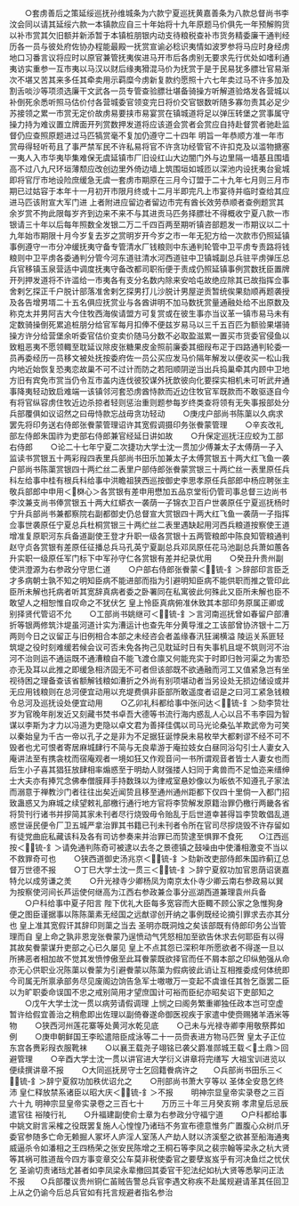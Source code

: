 <!-- { "loadSidebar": true } -->
　　○套虏善后之策延绥巡抚孙维城条为六款宁夏巡抚黄嘉善条为八款总督尚书李汶会同以请其延绥六款一本镇款应自三十年始将十九年原题马价俱先一年预解购货以补市赏其欠旧额并新添暂于本镇桩朋银内动支待粮税查补市货务精委廉干通判经历各一员与彼处府佐协办程能最殿一抚赏宣谕必稔识夷情如波罗参将马应时身经虏地口习番言议将应时以原官兼管抚夷俟进马开市后各虏别无要求先行优处如嗜利通夷访实重参一互市夷以马汉以财后缘夷猾混马价为抚赏于是于民易犹多膘壮官易渐次不堪又苦其来多任其牵卖用示羁糜今虏新复款约愿照十六七年卖过马不许多加及割舌啖沙等项须选廉干文武各一员专管查验膘壮堪备骑操方听解道验烙发各营城以补倒死余悉听照马估价付各营城委官领变完日将价交官银数听随多寡勿责其必足少苏接领之累一市赏无定价故虏易要挟市易宴赏在镇城道将足以弹压转堡之赏事属守操力持为难议置立牌面开列赏数押发道将应该道会赏者会赏应自持赴督赏者驰赴监督仍应查照原题进过马匹犒赏毫不复加仍遵守二十四年  明旨一年恭顺方准一年市赏毋得轻听苟且了事严禁军民不许私易将官不许贪功经管官不许扣克及以滥物搪塞一夷人入市华夷毕集难保无虞延镇市厂旧设红山大边闇门外与边里隔一墙基且围墙高不过八九尺环垣薄颓应改创边里外倚边墙上筑围垣如城匝以深池内设抚夷台瓮城即将官厅市地设险庶缓急无虞一套虏市期原在三月今订盟于二十九年七月则三月市期已过姑容于本年十一月初开市限月终或十二月半即完凡上市宴待并临时查给其应进马匹该附宣大军门进  上者附进应留边者留边市完有酋长效劳恭顺者查例题赏其余岁赏不拘此限每岁齐到边来不来不与其进贡马匹务择膘壮不得概收宁夏八款一市银请三十年以后每年照数全发银二万二千四百两至期听镇咨部题发一市期议以二十九年始市期限十月今岁复去岁之赏明岁开今岁之市一年无犯方给一次款市仍照延镇事例遵守一市分冲缓抚夷守备专管清水厂钱粮则中东通判轮管中卫平虏专责路将钱粮则中卫平虏各委通判分管今河东道驻清水河西道驻中卫镇城副总兵驻平虏弹压总兵官移镇玉泉营适中调度抚夷守备改都司职衔便于责成仍照延镇事例赏数抚臣置牌开列押发道将不许滥给一市夷各有支分名数内除来安哈屯故绝应除其已故指挥佥事舍剌乞探正千户脱计部落准舍剌乞探男打儿沙脱计男屋逆贡暂统俟果劾顺再题袭授及各告增男壻二十五名俱应抚赏业与各酋讲明不加马数抚赏量通融处给不出原数及称克太并男阿吉大今住牧西海俟请盟方可复赏或在彼生事亦当议革一镇市易马未有定数骑操倒死累追桩朋分给官军每月扣俸不便兹岁易马以三千五百匹为额验果堪骑操方许分给营堡余听委官估价变卖价随马分数不必取盈滋累一置买市货委官侵鱼以致粗恶夷不愿领輙至耽延议除皮张糖果皮金照前廉委其细叚布疋于四路通判轮委一员再委经历一员移文被处抚按委府佐一员公买应发马价隔年解发以便收买一松山我内地近始恢复恐夷恋故巢不可不过计而防之若阳顺阴逆当出兵捣巢牵其内顾中卫地方旧有宾免市赏当仍令互市盖内连伐彼狡谋外抚歆彼向化要探实相机未可听武弁通事降夷轻动致启难端一该镇邻河套恐虏酋恃款而近边住牧官军既款而不敢驱逐自今有将官纵容虏住牧近边杀掠者轻则惩治重则题参每岁终类查将领有无失事报部处分兵部覆俱如议诏然之曰毋恃款忘战毋贪功轻动
　　○庚戌户部尚书陈蕖以久病求罢先将印务送右侍郎张餋蒙管理诏许其宽假调摄印务张餋蒙管理
　　○辛亥改礼部左侍郎朱国祚为吏部右侍郎兼官经延日讲如故
　　○升保定巡抚汪应蛟为工部右侍郎
　　○论二十七年宁夏二次捷功大学士沈一贯加少傅兼太子太傅荫一子入监读书赏银五十两彩叚四表里兵部尚书田乐加兼太子太傅赏银五十两大红飞鱼一袭户部尚书陈蕖赏银四十两纻丝二表里户部侍郎张餋蒙赏银三十两纻丝一表里原任兵科左给事中桂有根兵科给事中洪瞻祖狭西巡按御史李思孝原任兵部郎中杨应聘张主敬兵部郎中申用＜棥心＞各赏银有差申用懋加五品京堂衔仍管司事总督三边尚书李汶兼支尚书俸赏银五十两大红蟒衣一袭荫一子锦衣卫百户世袭原任宁夏巡抚杨时宁升兵部尚书兼都察院右副都御史仍总督宣大赏银四十两大红飞鱼一袭荫一子指挥佥事世袭原任宁夏总兵杜桐赏银三十两纻丝二表里遇缺起用河西兵粮道按察使王道增准复原职河东兵备道副使王登才升职一级各赏银十五两管粮郎中陈良知管粮通判赵守贞各赏银有差原任征播总兵马孔英宁夏副总兵邓凤原任花马池副总兵萧如蕙各升实职一级原任军门标下中军孙守仁各赏银有差并纪录优用
　　○癸丑升贵州副使洪澄源为右参政分守思仁道
　　○户部右侍郎张餋蒙＜锍-釒＞辞部印言臣乏才多病朝士孰不知之明知臣病不能进部而指为引避明知臣病不能供职而推之管印此臣所未解也托病者听其宽辞真病者委之卧署同在私寓彼此何殊此又臣所未解也臣不敢望人之相恕惟自叹命之不犹伏乞  皇上怜臣真病俯准休致其本部印务原属正卿或别择贤代管诏不允
　　○工部尚书姚继可＜锍-釒＞言河南巡抚曾如春留户部漕折等银两修筑汴堤虽河道计实为漕运计也查先年分黄导淮之工该部曾协济银十二万两则今日之议留正与旧例相合本部之未经咨会者盖缘春汛狂澜横溢  陵运关系匪轻筑堤之役时刻难缓若候会议可否未免各拘己见耽延时日有失事机且堤不筑则河不治河不治则运不通运既不通漕粮自不能飞渡仓廪又何能充实于时即归咎河渠之为害恐亦无及耳以此推之即缓急相济固无不可者但该部既不欲通融而河工又值紧急岂有坐视待困之理备查该省额解钱粮如漕折之外尚有别项堪动者当另设处无损边储设或并无应用钱粮则在总河便宜动用以充堤费俱非臣部所敢遥度者诏是之曰河工紧急钱粮令总河及巡抚设处便宜动用
　　○乙卯礼科都给事中张问达＜锍-釒＞劾李贽壮岁为官晚年削发近又刻藏书焚书卓吾大德等书流行海内惑乱人心以吕不韦李园为智谋以李斯为才力以冯道为吏隐以卓文君为善择佳偶以司马光论桑弘羊欺武帝为可笑以秦始皇为千古一帝以孔子之是非为不足据狂诞悖戾未易枚举大都剌谬不经不可不毁者也尤可恨者寄居麻城肆行不简与无良辈游于庵拉妓女白昼同浴勾引士人妻女入庵讲法至有携衾枕而宿庵观者一境如狂又作观音问一书所谓观音者皆士人妻女也而后生小子喜其猖狂放肆相率煽惑至于明劫人财强搂人妇同于禽兽而不足恤迩来缙绅士大夫亦有捧咒念佛奉僧膜拜手持数珠以为律戒室悬妙像以为皈依不知遵孔子家法而溺意于禅教沙门者往往出矣近闻贽且移至通州通州距都下仅四十里倘一入都门招致蛊惑又为麻城之续望敕礼部檄行通行地方官将李贽解发原籍治罪仍檄行两畿各省将贽刊行诸书并摉简其家未刊者尽行烧毁毋令贻乱于后世道幸甚得旨李贽敢倡乱道惑世诬民便令厂卫五城严拿治罪其书籍已刊未刊者令所在官司尽摉烧毁不许存留如有徒党曲庇私藏该科及各有司访参奏来并治罪已而贽逮至惧罪不食死　　○江西巡按＜锍-釒＞请免通判陈奇可被逮以去冬之景德镇之鼓噪由中使潘相激变不当以不救罪奇可也
　　○狭西道御史汤兆京＜锍-釒＞劾新改吏部侍郎朱国祚蓟辽总督万世德不报
　　○丁巳大学士沈一贯三＜锍-釒＞辞宁夏叙功加官恩荫诏褒嘉特允以成劳谦之羙
　　○升光禄寺少卿杨凤为南京太仆寺少卿云南右参政易以巽为按察使河间长芦运使何继高为江西右参政兼佥事分巡湖西道兼理袁州兵备
　　○户科给事中夏子阳言  陛下优礼大臣每多宽容而大臣輙不顾公家之急惟狥身便之图臣谨据事以陈陈蕖素无经国之远猷谬创开纳之事例既经论摘引罪求去亦其分也  皇上准其宽假讦其辞印则蕖之当去  圣明亦既洞烛之矣该部既有侍郎印务公当管理而自  皇上命之孰非恩宠张餋蒙乃逞愤动气凭怒相加至欲告休求去何耶臣有以得其故矣餋蒙谋升吏部之心已久屡见  皇上不点其怨已深积年所愿欲者不得遂一旦以所拂恶者相加故不觉其发愤悖傲至此耳餋蒙既欲择官而任不屑本部之印纵勉强从命亦无心供职业况陈蕖以餋蒙为引避餋蒙以陈蕖为假病彼此诮让互相推委成何体统即今司属无所禀承部务尽见废阁边饷告急军士嗷嗷万一变起不虞谁任其咎乞亟罢二臣以为旷职委命误国不忠之戒别简用才望庶国计可裕而臣纪亦昭矣诏下吏部知之
　　○戊午大学士沈一贯以病劳请假调理  上悯之曰阁务繁重卿独任政本岂可空虚暂许给假宜善治之稍愈即出佐理以副倚眷遂命御医视疾于家遣中使赍赐猪羊酒米等物
　　○狭西河州莲花寨等处黄河水乾见底
　　○己未与光禄寺卿李用敬祭葬如例
　　○庚申朝鲜国王李昖遣陪臣成泳等二十一员赍表进方物马匹贺  皇太子正位东宫各赉彩叚衣服靴袜
　　○以襄王载尧子翊铭已袭父爵准郧城王载＜土鼎＞回避管理
　　○辛酉大学士沈一贯以讲官进大学衍义讲章将完缮写  大祖宝训进览以便续撰讲章不报
　　○大同巡抚房守士乞回籍餋病许之　　○兵部尚书田乐三＜锍-釒＞辞宁夏叙功加秩优诏允之
　　○刑部尚书萧大亨等以  圣体全安恳乞终沛  皇仁释放禁系诸臣以昭大庆＜锍-釒＞不报
　　明神宗显皇帝实录卷之三百六十九
明神宗显皇帝实录卷之三百七十
　　万历三十年三月癸亥朔  孝肃皇后忌辰遣官往  裕陵行礼
　　○升福建副使俞士章为右参政分守福宁道
　　○户科都给事中姚文尉言采榷之役既罢复施人心惶惶乃诸珰不务宣布德意惟务广置腹心众树爪牙委官参随多亡命无赖掘人冢坏人庐淫人室荡人产劫人财以济溪壑之欲甚至船海通夷威逼杀令如潘相之王四杨荣之张安民陈增之王桐石等李凤之裴宗翰等梁永之杭大贤等其祸可胜道哉今四方事变章交公车莫非税使委官之要孽岌岌乎有河决鱼烂之忧伏乞  圣谕切责诸珰尤甚者如李凤梁永辈撤回其委官干犯法纪如杭大贤等悉挐问正法不报　　○兵部覆议贵州铜仁苖贼告警总兵官李遇文称疾不赴属规避请革其任回卫  上从之仍谕今后总兵官如有托言规避者指名参治
